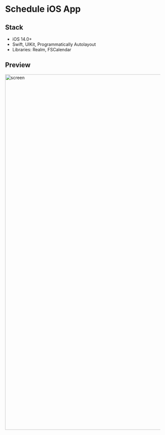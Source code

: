 # Schedule iOS App

## Stack
- iOS 14.0+  
- Swift, UIKit, Programmatically Autolayout
- Libraries: Realm, FSCalendar

## Preview
<img width="1153" alt="screen" src="https://github.com/RDKjaz/MySchedule/assets/55765369/538ca449-2ce5-4c7f-9574-eefdcc7df654">
